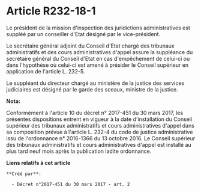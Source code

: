 # Article R232-18-1

Le président de la mission d'inspection des juridictions administratives est suppléé par un conseiller d'Etat désigné par le
vice-président.

Le secrétaire général adjoint du Conseil d'Etat chargé des tribunaux administratifs et des cours administratives d'appel
assure la suppléance du secrétaire général du Conseil d'Etat en cas d'empêchement de celui-ci ou dans l'hypothèse où celui-ci
est amené à présider le Conseil supérieur en application de l'article L. 232-5.

Le suppléant du directeur chargé au ministère de la justice des services judiciaires est désigné par le garde des sceaux,
ministre de la justice.

**Nota:**

Conformément à l'article 10 du décret n° 2017-451 du 30 mars 2017, les présentes dispositions entrent en vigueur à la date
d'installation du Conseil supérieur des tribunaux administratifs et cours administratives d'appel dans sa composition prévue
à l'article L. 232-4 du code de justice administrative issu de l'ordonnance n° 2016-1366 du 13 octobre 2016. Le Conseil
supérieur des tribunaux administratifs et cours administratives d'appel est installé au plus tard neuf mois après la
publication ladite ordonnance.

**Liens relatifs à cet article**

	**Créé par**:

	  - Décret n°2017-451 du 30 mars 2017 - art. 2
